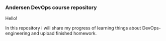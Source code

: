 ### Andersen DevOps course repository

Hello!
<p>In this repository i will share my progress of learning 
  things about DevOps-engineering and upload finished homework. </p>
